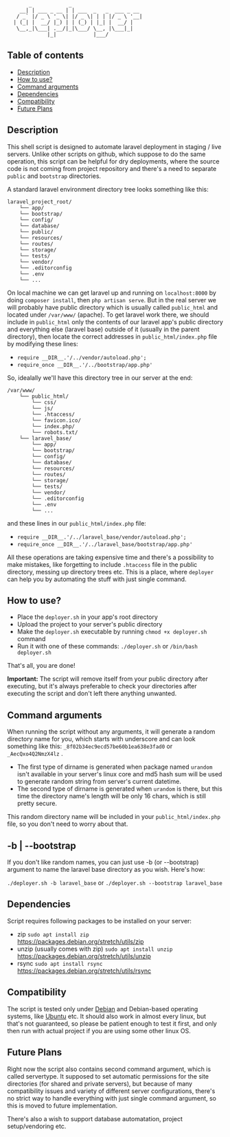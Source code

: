 	       _            _
	    __| | ___ _ __ | | ___  _   _  ___ _ __
	   / _` |/ _ \ '_ \| |/ _ \| | | |/ _ \ '__|
	  | (_| |  __/ |_) | | (_) | |_| |  __/ |
	   \__,_|\___| .__/|_|\___/ \__, |\___|_|
	             |_|            |___/


## Table of contents

- [Description](#description)
- [How to use?](#how-to-use)
- [Command arguments](#command-arguments)
- [Dependencies](#dependencies)
- [Compatibility](#Compatibility)
- [Future Plans](#future-plans)

## Description

This shell script is designed to automate laravel deployment in staging / live servers. Unlike other scripts on github, which suppose to do the same operation, this script can be helpful for dry deployments, where the source code is not coming from project repository and there's a need to separate `public` and `bootstrap` directories.

A standard laravel environment directory tree looks something like this:

```text
laravel_project_root/
	└── app/
	└── bootstrap/
	└── config/
	└── database/
	└── public/
	└── resources/
	└── routes/
	└── storage/
	└── tests/
	└── vendor/
	└── .editorconfig
	└── .env
	└── ...
``` 

On local machine we can get laravel up and running on `localhost:8000` by doing `composer install`, then `php artisan serve`. But in the real server we will probably have public directory which is usually called `public_html` and located under `/var/www/` (apache). To get laravel work there, we should include in `public_html` only the contents of our laravel app's public directory and everything else (laravel base) outside of it (usually in the parent directory), then locate the correct addresses in `public_html/index.php` file by modifying these lines:

- `require __DIR__.'/../vendor/autoload.php';`
- `require_once __DIR__.'/../bootstrap/app.php'`

So, idealally we'll have this directory tree in our server at the end:

```text
/var/www/
	└── public_html/
		└── css/
		└── js/
		└── .htaccess/
		└── favicon.ico/
		└── index.php/
		└── robots.txt/
	└── laravel_base/
		└── app/
		└── bootstrap/
		└── config/
		└── database/
		└── resources/
		└── routes/
		└── storage/
		└── tests/
		└── vendor/
		└── .editorconfig
		└── .env
		└── ...
```
and these lines in our `public_html/index.php` file:

- `require __DIR__.'/../laravel_base/vendor/autoload.php';`
- `require_once __DIR__.'/../laravel_base/bootstrap/app.php'`

All these operations are taking expensive time and there's a possibility to make mistakes, like forgetting to include `.htaccess` file in the public directory, messing up directory trees etc. This is a place, where `deployer` can help you by automating the stuff with just single command.


## How to use?

- Place the `deployer.sh` in your app's root directory
- Upload the project to your server's public directory
- Make the `deployer.sh` executable by running `chmod +x deployer.sh` command
- Run it with one of these commands: `./deployer.sh` or `/bin/bash deployer.sh`

That's all, you are done!

**Important:**  The script will remove itself from your public directory after executing, but it's always preferable to check your directories after executing the script and don't left there anything unwanted.

## Command arguments

When running the script without any arguments, it will generate a random directory name for you, which starts with underscore and can look something like this:  `_8f02b34ec9ecd57be60b1ea638e3fad0` or `_AecQxo4Q2NmzX4lz` . 

- The first type of dirname is generated when package named `urandom` isn't available in your server's linux core and md5 hash sum will be used to generate random string from server's current datetime. 
- The second type of dirname is generated when `urandom` is there, but this time the directory name's length will be only 16 chars, which is still pretty secure.

This random directory name will be included in your `public_html/index.php` file, so you don't need to worry about that.

## -b | --bootstrap

If you don't like random names, you can just use -b (or --bootstrap) argument to name the laravel base directory as you wish. Here's how:

`./deployer.sh -b laravel_base` or `./deployer.sh --bootstrap laravel_base`

## Dependencies

Script requires following packages to be installed on your server:

- zip `sudo apt install zip` 
&nbsp;&nbsp;&nbsp;&nbsp;&nbsp; https://packages.debian.org/stretch/utils/zip
- unzip (usually comes with zip) `sudo apt install unzip` 
&nbsp;&nbsp;&nbsp;&nbsp;&nbsp; https://packages.debian.org/stretch/utils/unzip
- rsync `sudo apt install rsync` 
&nbsp;&nbsp;&nbsp;&nbsp;&nbsp; https://packages.debian.org/stretch/utils/rsync

## Compatibility

The script is tested only under [Debian](https://www.debian.org/) and Debian-based operating systems, like [Ubuntu](https://www.ubuntu.com/) etc. It should also work in almost every linux, but that's not guaranteed, so please be patient enough to test it first, and only then run with actual project if you are using some other linux OS.

## Future Plans

Right now the script also contains second command argument, which is called servertype. It supposed to set automatic permissions for the site directories (for shared and private servers), but because of many compatibility issues and variety of different server configurations, there's no strict way to handle everything with just single command argument, so this is moved to future implementation.

There's also a wish to support database automatation, project setup/vendoring etc.

